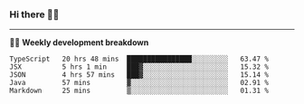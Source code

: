 ### Hi there 👋🏻

---

<!-- 📊 -->
🧑‍💻 **Weekly development breakdown**
<!--START_SECTION:waka-->
```text
TypeScript   20 hrs 48 mins  ████████████████░░░░░░░░░   63.47 % 
JSX          5 hrs 1 min     ███▓░░░░░░░░░░░░░░░░░░░░░   15.32 % 
JSON         4 hrs 57 mins   ███▓░░░░░░░░░░░░░░░░░░░░░   15.14 % 
Java         57 mins         ▓░░░░░░░░░░░░░░░░░░░░░░░░   02.91 % 
Markdown     25 mins         ▒░░░░░░░░░░░░░░░░░░░░░░░░   01.31 % 
```
<!--END_SECTION:waka-->
